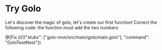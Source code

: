 # Try Golo

Let's discover the magic of golo, let's create our first function!
Correct the following code: the function must add the two numbers


@[Fix it]({"stubs": ["golo-mvn/src/main/golo/main.golo"], "command": "GoloTest#test"})
